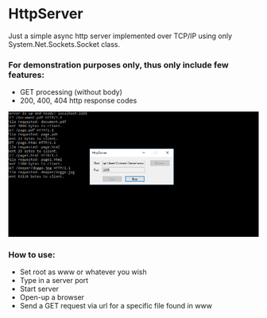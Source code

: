 # HttpServer
Just a simple async http server implemented over TCP/IP using only System.Net.Sockets.Socket class.

### For demonstration purposes only, thus only include few features:
- GET processing (without body)
- 200, 400, 404 http response codes

![](https://github.com/Rendojack/HttpServer/blob/master/screenshot.png)

### How to use:
- Set root as www or whatever you wish
- Type in a server port
- Start server
- Open-up a browser
- Send a GET request via url for a specific file found in www
